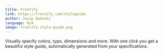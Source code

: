 ```yaml
---
title: Frontify
link: https://frontify.com/styleguide
author: Josip Budzaki
language: N/A
image: frontify-style-guide.png
---
```


Visually specify colors, typo, dimensions and more. 
With one click you get a beautiful style guide, automatically generated from your specifications.
